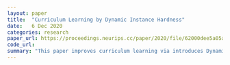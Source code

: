 ```yaml
---
layout: paper
title:  "Curriculum Learning by Dynamic Instance Hardness"
date:   6 Dec 2020
categories: research
paper_url: https://proceedings.neurips.cc/paper/2020/file/62000dee5a05a6a71de3a6127a68778a-Paper.pdf
code_url: 
summary: "This paper improves curriculum learning via introduces Dynamic Instance Hardness (DIH), a method that measures a sample's learning difficulty over time. DIH provides a stable indicator of learning progress by tracking the exponential moving average of a sample's hardness. DIHCL enhances learning efficiency and model accuracy without extra computational costs by leveraging data from the training process itself. Tested on 11 datasets, DIHCL surpasses traditional training methods and recent curriculum learning techniques in both efficiency and effectiveness."
---
```


